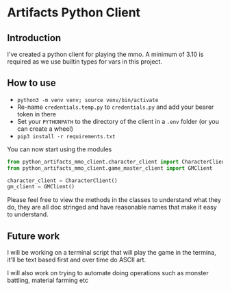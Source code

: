# Artifacts Python Client

## Introduction

I've created a python client for playing the mmo.   A minimum of 3.10 is required as we use builtin types for vars in this project.

## How to use

* `python3 -m venv venv; source venv/bin/activate`
* Re-name `credentials.temp.py` to `credentials.py` and add your bearer token in there
* Set your `PYTHONPATH` to the directory of the client in a `.env` folder (or you can create a wheel)
* `pip3 install -r requirements.txt`

You can now start using the modules 

```python
from python_artifacts_mmo_client.character_client import CharacterClient
from python_artifacts_mmo_client.game_master_client import GMClient

character_client = CharacterClient()
gm_client = GMClient()
```

Please feel free to view the methods in the classes to understand what they do, they are all doc stringed
and have reasonable names that make it easy to understand.

## Future work
I will be working on a terminal script that will play the game in the termina, it'll be text based first and over time do ASCII art. 

I will also work on trying to automate doing operations such as monster battling, material farming etc




